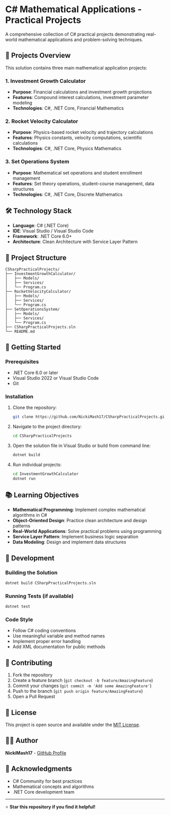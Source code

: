 # C# Mathematical Applications - Practical Projects

A comprehensive collection of C# practical projects demonstrating real-world mathematical applications and problem-solving techniques.

## 🚀 Projects Overview

This solution contains three main mathematical application projects:

### 1. Investment Growth Calculator
- **Purpose**: Financial calculations and investment growth projections
- **Features**: Compound interest calculations, investment parameter modeling
- **Technologies**: C#, .NET Core, Financial Mathematics

### 2. Rocket Velocity Calculator
- **Purpose**: Physics-based rocket velocity and trajectory calculations
- **Features**: Physics constants, velocity computations, scientific calculations
- **Technologies**: C#, .NET Core, Physics Mathematics

### 3. Set Operations System
- **Purpose**: Mathematical set operations and student enrollment management
- **Features**: Set theory operations, student-course management, data structures
- **Technologies**: C#, .NET Core, Discrete Mathematics

## 🛠️ Technology Stack

- **Language**: C# (.NET Core)
- **IDE**: Visual Studio / Visual Studio Code
- **Framework**: .NET Core 6.0+
- **Architecture**: Clean Architecture with Service Layer Pattern

## 📁 Project Structure

```
CSharpPracticalProjects/
├── InvestmentGrowthCalculator/
│   ├── Models/
│   ├── Services/
│   └── Program.cs
├── RocketVelocityCalculator/
│   ├── Models/
│   ├── Services/
│   └── Program.cs
├── SetOperationsSystem/
│   ├── Models/
│   ├── Services/
│   └── Program.cs
├── CSharpPracticalProjects.sln
└── README.md
```

## 🚀 Getting Started

### Prerequisites
- .NET Core 6.0 or later
- Visual Studio 2022 or Visual Studio Code
- Git

### Installation
1. Clone the repository:
   ```bash
   git clone https://github.com/NickiMash17/CSharpPracticalProjects.git
   ```

2. Navigate to the project directory:
   ```bash
   cd CSharpPracticalProjects
   ```

3. Open the solution file in Visual Studio or build from command line:
   ```bash
   dotnet build
   ```

4. Run individual projects:
   ```bash
   cd InvestmentGrowthCalculator
   dotnet run
   ```

## 📚 Learning Objectives

- **Mathematical Programming**: Implement complex mathematical algorithms in C#
- **Object-Oriented Design**: Practice clean architecture and design patterns
- **Real-World Applications**: Solve practical problems using programming
- **Service Layer Pattern**: Implement business logic separation
- **Data Modeling**: Design and implement data structures

## 🔧 Development

### Building the Solution
```bash
dotnet build CSharpPracticalProjects.sln
```

### Running Tests (if available)
```bash
dotnet test
```

### Code Style
- Follow C# coding conventions
- Use meaningful variable and method names
- Implement proper error handling
- Add XML documentation for public methods

## 📝 Contributing

1. Fork the repository
2. Create a feature branch (`git checkout -b feature/AmazingFeature`)
3. Commit your changes (`git commit -m 'Add some AmazingFeature'`)
4. Push to the branch (`git push origin feature/AmazingFeature`)
5. Open a Pull Request

## 📄 License

This project is open source and available under the [MIT License](LICENSE).

## 👨‍💻 Author

**NickiMash17** - [GitHub Profile](https://github.com/NickiMash17)

## 🙏 Acknowledgments

- C# Community for best practices
- Mathematical concepts and algorithms
- .NET Core development team

---

⭐ **Star this repository if you find it helpful!**
